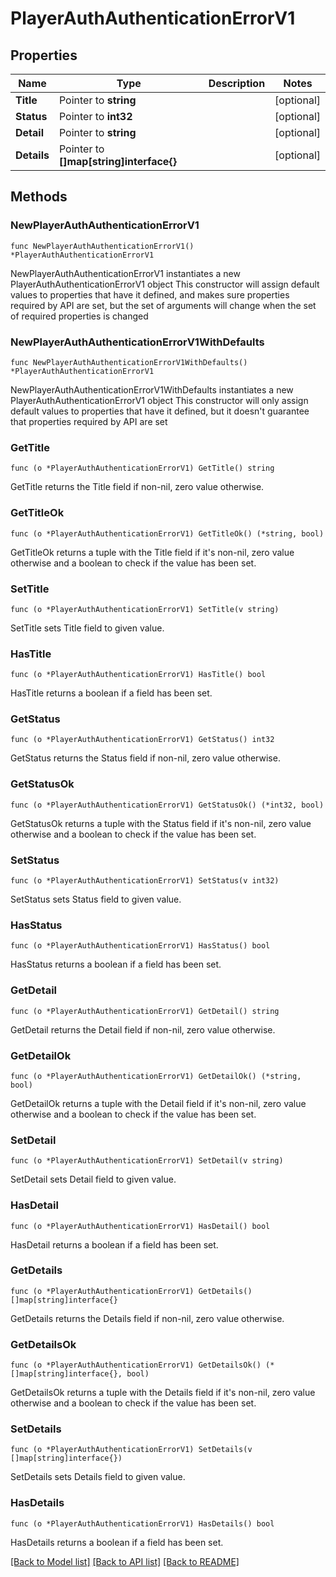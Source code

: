 # PlayerAuthAuthenticationErrorV1

## Properties

Name | Type | Description | Notes
------------ | ------------- | ------------- | -------------
**Title** | Pointer to **string** |  | [optional] 
**Status** | Pointer to **int32** |  | [optional] 
**Detail** | Pointer to **string** |  | [optional] 
**Details** | Pointer to **[]map[string]interface{}** |  | [optional] 

## Methods

### NewPlayerAuthAuthenticationErrorV1

`func NewPlayerAuthAuthenticationErrorV1() *PlayerAuthAuthenticationErrorV1`

NewPlayerAuthAuthenticationErrorV1 instantiates a new PlayerAuthAuthenticationErrorV1 object
This constructor will assign default values to properties that have it defined,
and makes sure properties required by API are set, but the set of arguments
will change when the set of required properties is changed

### NewPlayerAuthAuthenticationErrorV1WithDefaults

`func NewPlayerAuthAuthenticationErrorV1WithDefaults() *PlayerAuthAuthenticationErrorV1`

NewPlayerAuthAuthenticationErrorV1WithDefaults instantiates a new PlayerAuthAuthenticationErrorV1 object
This constructor will only assign default values to properties that have it defined,
but it doesn't guarantee that properties required by API are set

### GetTitle

`func (o *PlayerAuthAuthenticationErrorV1) GetTitle() string`

GetTitle returns the Title field if non-nil, zero value otherwise.

### GetTitleOk

`func (o *PlayerAuthAuthenticationErrorV1) GetTitleOk() (*string, bool)`

GetTitleOk returns a tuple with the Title field if it's non-nil, zero value otherwise
and a boolean to check if the value has been set.

### SetTitle

`func (o *PlayerAuthAuthenticationErrorV1) SetTitle(v string)`

SetTitle sets Title field to given value.

### HasTitle

`func (o *PlayerAuthAuthenticationErrorV1) HasTitle() bool`

HasTitle returns a boolean if a field has been set.

### GetStatus

`func (o *PlayerAuthAuthenticationErrorV1) GetStatus() int32`

GetStatus returns the Status field if non-nil, zero value otherwise.

### GetStatusOk

`func (o *PlayerAuthAuthenticationErrorV1) GetStatusOk() (*int32, bool)`

GetStatusOk returns a tuple with the Status field if it's non-nil, zero value otherwise
and a boolean to check if the value has been set.

### SetStatus

`func (o *PlayerAuthAuthenticationErrorV1) SetStatus(v int32)`

SetStatus sets Status field to given value.

### HasStatus

`func (o *PlayerAuthAuthenticationErrorV1) HasStatus() bool`

HasStatus returns a boolean if a field has been set.

### GetDetail

`func (o *PlayerAuthAuthenticationErrorV1) GetDetail() string`

GetDetail returns the Detail field if non-nil, zero value otherwise.

### GetDetailOk

`func (o *PlayerAuthAuthenticationErrorV1) GetDetailOk() (*string, bool)`

GetDetailOk returns a tuple with the Detail field if it's non-nil, zero value otherwise
and a boolean to check if the value has been set.

### SetDetail

`func (o *PlayerAuthAuthenticationErrorV1) SetDetail(v string)`

SetDetail sets Detail field to given value.

### HasDetail

`func (o *PlayerAuthAuthenticationErrorV1) HasDetail() bool`

HasDetail returns a boolean if a field has been set.

### GetDetails

`func (o *PlayerAuthAuthenticationErrorV1) GetDetails() []map[string]interface{}`

GetDetails returns the Details field if non-nil, zero value otherwise.

### GetDetailsOk

`func (o *PlayerAuthAuthenticationErrorV1) GetDetailsOk() (*[]map[string]interface{}, bool)`

GetDetailsOk returns a tuple with the Details field if it's non-nil, zero value otherwise
and a boolean to check if the value has been set.

### SetDetails

`func (o *PlayerAuthAuthenticationErrorV1) SetDetails(v []map[string]interface{})`

SetDetails sets Details field to given value.

### HasDetails

`func (o *PlayerAuthAuthenticationErrorV1) HasDetails() bool`

HasDetails returns a boolean if a field has been set.


[[Back to Model list]](../README.md#documentation-for-models) [[Back to API list]](../README.md#documentation-for-api-endpoints) [[Back to README]](../README.md)


